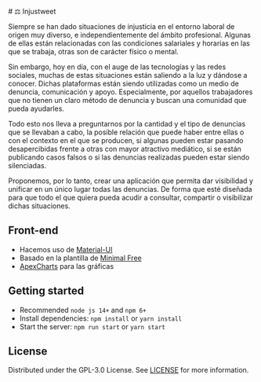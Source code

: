 # ⚖️ Injustweet 

Siempre se han dado situaciones de injusticia en el entorno laboral de origen muy diverso, e independientemente del ámbito profesional. Algunas de ellas están relacionadas con las condiciones salariales y horarias en las que se trabaja, otras son de carácter físico o mental.

Sin embargo, hoy en día, con el auge de las tecnologías y las redes sociales, muchas de estas situaciones están saliendo a la luz y dándose a conocer. Dichas plataformas están siendo utilizadas como un medio de denuncia, comunicación y apoyo. Especialmente, por aquellos trabajadores que no tienen un claro método de denuncia y buscan una comunidad que pueda ayudarles.

Todo esto nos lleva a preguntarnos por la cantidad y el tipo de denuncias que se llevaban a cabo, la posible relación que puede haber entre ellas o con el contexto en el que se producen, si algunas pueden estar pasando desapercibidas frente a otras con mayor atractivo mediático, si se están publicando casos falsos o si las denuncias realizadas pueden estar siendo silenciadas.

Proponemos, por lo tanto, crear una aplicación que permita dar visibilidad y unificar en un único lugar todas las denuncias. De forma que esté diseñada para que todo el que quiera pueda acudir a consultar, compartir o visibilizar dichas situaciones.

## Front-end 
-   Hacemos uso de [Material-UI](https://material-ui.com/getting-started/installation/)
-   Basado en la plantilla de [Minimal Free](https://github.com/minimal-ui-kit/material-kit-react)
-   [ApexCharts](https://github.com/apexcharts/react-apexcharts) para las gráficas
 
## Getting started

- Recommended `node js 14+` and `npm 6+`
- Install dependencies: `npm install` or `yarn install`
- Start the server: `npm run start` or `yarn start`

## License

Distributed under the GPL-3.0 License. See [LICENSE](https://github.com/jjavimu/dashboard-twitter/blob/main/LICENSE) for more information.

